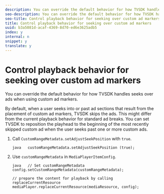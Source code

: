 ```yaml
---
description: You can override the default behavior for how TVSDK handles seeks over ads when using custom ad markers.
seo-description: You can override the default behavior for how TVSDK handles seeks over ads when using custom ad markers.
seo-title: Control playback behavior for seeking over custom ad markers
title: Control playback behavior for seeking over custom ad markers
uuid: b3a5081d-acaf-4369-8d70-ed6e3625adb5
index: y
internal: n
snippet: y
translate: y
---
```


# Control playback behavior for seeking over custom ad markers

You can override the default behavior for how TVSDK handles seeks over ads when using custom ad markers.

By default, when a user seeks into or past ad sections that result from the placement of custom ad markers, TVSDK skips the ads. This might differ from the current playback behavior for standard ad breaks. You can set TVSDK to reposition the playhead to the beginning of the most recently skipped custom ad when the user seeks past one or more custom ads. 

1. Call `CustomRangeMetadata.setAdjustSeekPosition` with `true`.

   ```
   java   customRangeMetadata.setAdjustSeekPosition (true);
   ```

1. Use `customRangeMetadata` in `MediaPlayerItemConfig`.

   ```
   java   // Set customRangeMetadata 
   config.setCustomRangeMetadata(customRangeMetadata); 
    
   // prepare the content for playback by calling replaceCurrentResource 
   mediaPlayer.replaceCurrentResource(mediaResource, config); 
   
   ```

